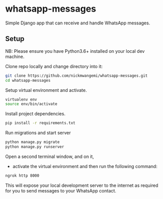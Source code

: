 # whatsapp-messages

Simple Django app that can receive and handle WhatsApp messages.


## Setup
NB: Please ensure you have Python3.6+ installed on your local dev machine.

Clone repo locally and change directory into it:
```bash
git clone https://github.com/nickmwangemi/whatsapp-messages.git
cd whatsapp-messages
```

Setup virtual environment and activate.
```bash
virtualenv env
source env/bin/activate
```

Install project dependencies.
```bash
pip install -r requirements.txt
```

Run migrations and start server
```bash
python manage.py migrate
python manage.py runserver
```

Open a second terminal window, and on it,
- activate the virtual environment and then run the following command:
```bash
ngrok http 8000
```
This will expose your local development server to the internet as required for you to send messages to your WhatsApp contact.


